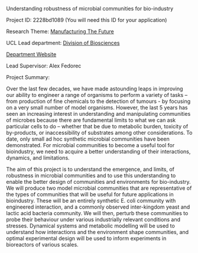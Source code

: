 Understanding robustness of microbial communities for bio-industry

Project ID: 2228bd1089
(You will need this ID for your application)

Research Theme: [Manufacturing The Future](../themes/manufacturing-the-future.md)

UCL Lead department: [Division of Biosciences](../departments/division-of-biosciences.md)

[Department Website](https://www.ucl.ac.uk/biosciences)

Lead Supervisor: Alex Fedorec

Project Summary:

Over the last few decades, we have made astounding leaps in improving our ability to engineer a range of organisms to perform a variety of tasks – from production of fine chemicals to the detection of tumours - by focusing on a very small number of model organisms. However, the last 5 years has seen an increasing interest in understanding and manipulating communities of microbes because there are fundamental limits to what we can ask particular cells to do – whether that be due to metabolic burden, toxicity of by-products, or inaccessibility of substrates among other considerations. To date, only small ad hoc synthetic microbial communities have been demonstrated. For microbial communities to become a useful tool for bioindustry, we need to acquire a better understanding of their interactions, dynamics, and limitations.
 
 The aim of this project is to understand the emergence, and limits, of robustness in microbial communities and to use this understanding to enable the better design of communities and environments for bio-industry. We will produce two model microbial communities that are representative of the types of communities that will be useful for future applications in bioindustry. These will be an entirely synthetic E. coli community with engineered interaction, and a commonly observed inter-kingdom yeast and lactic acid bacteria community. We will then, perturb these communities to probe their behaviour under various industrially relevant conditions and stresses. Dynamical systems and metabolic modelling will be used to understand how interactions and the environment shape communities, and optimal experimental design will be used to inform experiments in bioreactors of various scales.